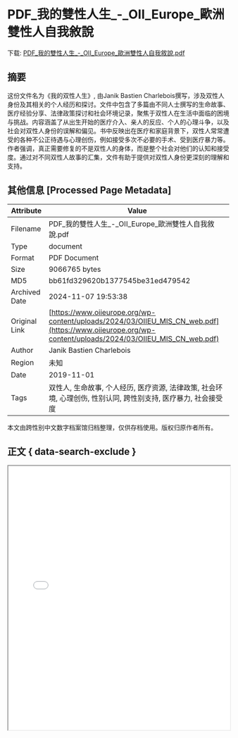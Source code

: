 # PDF_我的雙性人生_-_OII_Europe_歐洲雙性人自我敘說

<!-- tcd_download_link -->
下载: <a href="PDF_我的雙性人生_-_OII_Europe_歐洲雙性人自我敘說.pdf" download>PDF_我的雙性人生_-_OII_Europe_歐洲雙性人自我敘說.pdf</a>
<!-- tcd_download_link_end -->

## 摘要

<!-- tcd_abstract -->
这份文件名为《我的双性人生》, 由Janik Bastien Charlebois撰写，涉及双性人身份及其相关的个人经历和探讨。文件中包含了多篇由不同人士撰写的生命故事、医疗经验分享、法律政策探讨和社会环境记录，聚焦于双性人在生活中面临的困境与挑战。内容涵盖了从出生开始的医疗介入、亲人的反应、个人的心理斗争，以及社会对双性人身份的误解和偏见。书中反映出在医疗和家庭背景下，双性人常常遭受的各种不公正待遇与心理创伤，例如接受多次不必要的手术、受到医疗暴力等。作者强调，真正需要修复的不是双性人的身体，而是整个社会对他们的认知和接受度。通过对不同双性人故事的汇集，文件有助于提供对双性人身份更深刻的理解和支持。

<!-- tcd_abstract_end -->

## 其他信息 [Processed Page Metadata]

| Attribute       | Value                                  |
|-----------------|----------------------------------------|
| Filename        | PDF_我的雙性人生_-_OII_Europe_歐洲雙性人自我敘說.pdf                             |
| Type            | document                                 |
| Format          | PDF Document                               |
| Size            | 9066765 bytes                           |
| MD5             | bb61fd329620b1377545be31ed479542                                  |
| Archived Date   | 2024-11-07 19:53:38                             |
| Original Link   | [https://www.oiieurope.org/wp-content/uploads/2024/03/OIIEU_MIS_CN_web.pdf](https://www.oiieurope.org/wp-content/uploads/2024/03/OIIEU_MIS_CN_web.pdf)                         |
| Author          | Janik Bastien Charlebois                               |
| Region          | 未知                               |
| Date            | 2019-11-01                                 |
| Tags            | 双性人, 生命故事, 个人经历, 医疗资源, 法律政策, 社会环境, 心理创伤, 性别认同, 跨性别支持, 医疗暴力, 社会接受度                                 |

本文由跨性别中文数字档案馆归档整理，仅供存档使用。版权归原作者所有。


## 正文 { data-search-exclude }

<!-- tcd_main_text -->
<iframe src="../PDF_我的雙性人生_-_OII_Europe_歐洲雙性人自我敘說.pdf" width="100%" height="600px">
    <p>无法显示PDF，请下载查看。</p>
</iframe>
<!-- tcd_main_text_end -->

